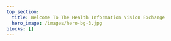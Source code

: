 ```yaml
---
top_section:
  title: Welcome To The Health Information Vision Exchange
  hero_image: /images/hero-bg-3.jpg
blocks: []
---
```

